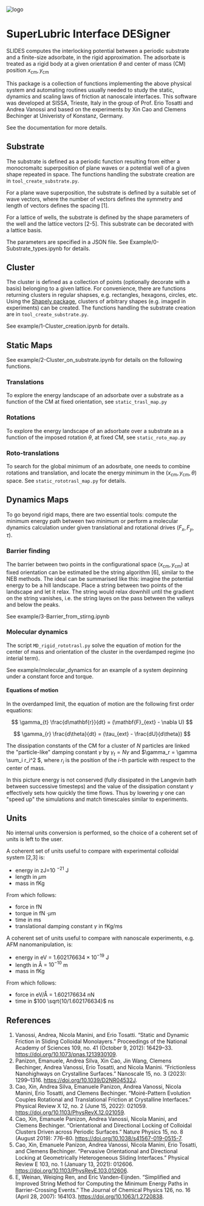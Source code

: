 
![logo](https://github.com/LamaKing/slides_rigid/assets/19472018/04d7b496-8ed0-4655-beed-f5092dface51)

# SuperLubric Interface DESigner

SLIDES computes the interlocking potential between a periodic substrate and a finite-size adsorbate, in the rigid approximation.
The adsorbate is treated as a rigid body at a given orientation $\theta$ and center of mass (CM) position $x_\mathrm{cm}, y_\mathrm{cm}$

This package is a collection of functions implementing the above physical system and automating routines usually needed to study the static, dynamics and scaling laws of friction at nanoscale interfaces.
This software was developed at SISSA, Trieste, Italy in the group of Prof.
Erio Tosatti and Andrea Vanossi and based on the experiments by Xin Cao and Clemens Bechinger at Univeristy of Konstanz, Germany.

See the documentation for more details.

## Substrate
The substrate is defined as a periodic function resulting from either a monocromaitc superposition of plane waves or a potential well of a given shape repeated in space.
The functions handling the substrate creation are in ```tool_create_substrate.py```.

For a plane wave superposition, the substrate is defined by a suitable set of wave vectors, where the number of vectors defines the symmetry and length of vectors defines the spacing [1].

For a lattice of wells, the substrate is defined by the shape parameters of the well and the lattice vectors [2-5]. This substrate can be decorated with a lattice basis.

The parameters are specified in a JSON file.
See Example/0-Substrate_types.ipynb for details.

## Cluster
The cluster is defined as a collection of points (optionally decorate with a basis) belonging to a given lattice.
For convenience, there are functions returning clusters in regular shapses, e.g. rectangles, hexagons, circles, etc.
Using the [Shapely package](https://shapely.readthedocs.io/en/stable/), clusters of arbitrary shapes (e.g. imaged in experiments) can be created.
The functions handling the substrate creation are in ```tool_create_substrate.py```.

See example/1-Cluster_creation.ipynb for details.

## Static Maps

See example/2-Cluster_on_substrate.ipynb for details on the following functions.

### Translations
To explore the energy landscape of an adsorbate over a substrate as a function of the CM at fixed orientation, see ```static_trasl_map.py```
### Rotations
To explore the energy landscape of an adsorbate over a substrate as a function of the imposed rotation $\theta$, at fixed CM, see ```static_roto_map.py```
### Roto-translations
To search for the global minimum of an adosrbate, one needs to combine rotations and translation, and locate the energy minimum in the $(x_\mathrm{cm}, y_\mathrm{cm}, \theta)$ space. See ```static_rototrasl_map.py``` for details.

## Dynamics Maps

To go beyond rigid maps, there are two essential tools: compute the minimum energy path between two minimum or perform a molecular dynamics calculation under given translational and rotational drives $(F_x, F_y, \tau)$.

### Barrier finding
The barrier between two points in the configurational space $(x_\mathrm{cm}, y_\mathrm{cm})$ at fixed orientation can be estimated be the string algorithm [6], similar to the NEB methods.
The ideal can be summarised like this: imagine the potential energy to be a hill landscape. Place a string between two points of the landscape and let it relax. The string would relax downhill until the gradient on the string vanishes, i.e. the string layes on the pass between the valleys and below the peaks.

See example/3-Barrier_from_stirng.ipynb

### Molecular dynamics
The script ```MD_rigid_rototrasl.py``` solve the equation of motion for the center of mass and orientation of the cluster in the overdamped regime (no interial term).

See example/molecular_dynamics for an example of a system depinning under a constant force and torque.

#### Equations of motion
In the overdamped limit, the equation of motion are the following first order equations:

$$ \gamma_{t} \frac{d\mathbf{r}}{dt} = (\mathbf{F}_{ext} - \nabla U) $$

$$ \gamma_{r} \frac{d\theta}{dt} = (\tau_{ext} - \frac{dU}{d\theta}) $$

The dissipation constants of the CM for a cluster of $N$ particles are linked the "particle-like" damping constant $\gamma$ by
$\gamma_t = N \gamma$
and
$\gamma_r = \gamma \sum_i r_i^2 $, where $r_i$ is the position of the $i$-th particle with respect to the center of mass.

In this picture energy is not conserved (fully dissipated in the Langevin bath between successive timesteps) and the value of the dissipation constant $\gamma$ effectively sets how quickly the time flows.
Thus by lowering $\gamma$ one can "speed up" the simulations and match timescales similar to experiments.

## Units
No internal units conversion is performed, so the choice of a coherent set of units is left to the user.

A coherent set of units useful to compare with experimental colloidal system [2,3] is:
  - energy in zJ=10 $^{-21}$ J
  - length in $\mu\mathrm{m}$
  - mass in fKg

From which follows:
  - force in fN
  - torque in fN $\cdot \mu \mathrm{m}$
  - time in ms
  - translational damping constant $\gamma$ in fKg/ms


A coherent set of units useful to compare with nanoscale experiments, e.g. AFM nanomanipulation, is:
  - energy in eV = $1.602176634 \times 10^{-19}$ J
  - length in  Å = $10^{-10}$ m
  - mass in fKg

From which follows:
  - force in eV/Å = 1.602176634 nN
  - time in $100 \sqrt{10/1.602176634}$ ns

## References
1. Vanossi, Andrea, Nicola Manini, and Erio Tosatti. “Static and Dynamic Friction in Sliding Colloidal Monolayers.” Proceedings of the National Academy of Sciences 109, no. 41 (October 9, 2012): 16429–33. https://doi.org/10.1073/pnas.1213930109.
2. Panizon, Emanuele, Andrea Silva, Xin Cao, Jin Wang, Clemens Bechinger, Andrea Vanossi, Erio Tosatti, and Nicola Manini. “Frictionless Nanohighways on Crystalline Surfaces.” Nanoscale 15, no. 3 (2023): 1299–1316. https://doi.org/10.1039/D2NR04532J.
3. Cao, Xin, Andrea Silva, Emanuele Panizon, Andrea Vanossi, Nicola Manini, Erio Tosatti, and Clemens Bechinger. “Moiré-Pattern Evolution Couples Rotational and Translational Friction at Crystalline Interfaces.” Physical Review X 12, no. 2 (June 15, 2022): 021059. https://doi.org/10.1103/PhysRevX.12.021059.
4. Cao, Xin, Emanuele Panizon, Andrea Vanossi, Nicola Manini, and Clemens Bechinger. “Orientational and Directional Locking of Colloidal Clusters Driven across Periodic Surfaces.” Nature Physics 15, no. 8 (August 2019): 776–80. https://doi.org/10.1038/s41567-019-0515-7.
5. Cao, Xin, Emanuele Panizon, Andrea Vanossi, Nicola Manini, Erio Tosatti, and Clemens Bechinger. “Pervasive Orientational and Directional Locking at Geometrically Heterogeneous Sliding Interfaces.” Physical Review E 103, no. 1 (January 13, 2021): 012606. https://doi.org/10.1103/PhysRevE.103.012606.
6. E, Weinan, Weiqing Ren, and Eric Vanden-Eijnden. “Simplified and Improved String Method for Computing the Minimum Energy Paths in Barrier-Crossing Events.” The Journal of Chemical Physics 126, no. 16 (April 28, 2007): 164103. https://doi.org/10.1063/1.2720838.
